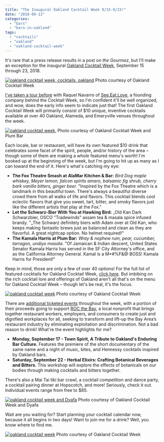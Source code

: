 ```yaml
---
title: "The Inaugural Oakland Cocktail Week 9/15-9/23!"
date: "2018-09-13"
categories:
  - "bars"
  - "bars-in-oakland"
tags:
  - "cocktails"
  - "oakland"
  - "oakland-cocktail-week"
---
```


It's rare that a press release results in a post on _the Gourmez_, but I'll make an exception for the inaugural [Oakland Cocktail Week](https://www.oaklandcocktailweek.com/), September 15 through 23, 2018.




<div class="caption">

[![oakland cocktail week, cocktails, oakland](http://s3.amazonaws.com/thegourmez-wpmedia/2018/09/OCW_SocialStatic_Square-500x500.jpg)](http://s3.amazonaws.com/thegourmez-wpmedia/2018/09/OCW_SocialStatic_Square.jpg) Photo courtesy of Oakland Cocktail Week</div>


[I've taken a tour before](http://thegourmez.com/2017/02/06/the-oakland-urban-wine-tour/) with Raquel Navarro of [See.Eat.Love](http://www.seeeatlove.com/), a founding company behind the Cocktail Week, so I'm confident it'll be well organized, and wow, does the early info seem to indicate just that! The first Oakland Cocktail Week will primarily consist of $10 unique, inventive cocktails available at over 40 Oakland, Alameda, and Emeryville venues throughout the week.




<div class="caption">

[![oakland cocktail week, ](http://s3.amazonaws.com/thegourmez-wpmedia/2018/09/Plum-Bar-334x500.jpg)](http://s3.amazonaws.com/thegourmez-wpmedia/2018/09/Plum-Bar.jpg) Photo courtesy of Oakland Cocktail Week and Plum Bar</div>


Each locale, bar or restaurant, will have its own featured $10 drink that celebrates some facet of the spirit, people, and/or history of the area – though some of them are making a whole featured menu's worth! I'm booked up at the beginning of the week, but I'm going to hit up as many as I can toward the end of it. Here's what's catching my eye:

- **The Fox Theatre Smash at** **AlaMar Kitchen & Bar:** _Bird Dog maple whiskey, Meyer lemon, falcon spirits amaro, balsamic fig shrub, cherry bark vanilla bitters, ginger beer._ "Inspired by the Fox Theatre which is a landmark in this beautiful town. There's always a beautiful diverse crowd there from all walks of life and flavors. This cocktail blends cool eclectic flavors that give you sweet, tart, bitter, and smoky flavors just like the different artists that play at the Fox."
- **Let the Schwarz-Bier With You at Hawking Bird:** _Old Kan Dark Schwarzbier, OSCO "Tradewinds" assam tea & masala spice infused brandy. "_The Schwarz definitely biers with Adam over at Old Kan, who keeps making fantastic brews just as balanced and clean as they are flavorful. A great nightcap option. No helmet required!"
- **The Kamala Harris at Plum Bar:** _Wray & nephew rum, pear, cucumber, tarragon, undiyo masala_. "Of Jamaican & Indian descent, United States Senator Kamala Harris has served in the SF City Attorney's office, and as the California Attorney General. Kamal is a M\*#%F&@ BOSS! Kamala Harris for President!"

Keep in mind, those are only a few of over 40 options! For the full list of featured cocktails for Oakland Cocktail Week, [click here](https://www.oaklandcocktailweek.com/Cocktails). But imbibing on the rich cocktail lore and offerings of Oakland aren't all that's on the menu for Oakland Cocktail Week – though let's be real, it's the focus.




<div class="caption">

[![oakland cocktail week](http://s3.amazonaws.com/thegourmez-wpmedia/2018/09/Mai-Tai-500x500.jpg)](http://s3.amazonaws.com/thegourmez-wpmedia/2018/09/Mai-Tai.jpg) Photo courtesy of Oakland Cocktail Week</div>


There are [additional ticketed events](https://www.oaklandcocktailweek.com/events) throughout the week, with a portion of their proceeds going to support [ROC the Bay,](http://bit.ly/2wknA0N) a local nonprofit that brings together restaurant workers, employers, and consumers to create just and dignified workplaces for all, seeking to transform and lift-up the Bay Area’s restaurant industry by eliminating exploitation and discrimination. Not a bad reason to drink! What're the event highlights for me?

- **Monday, September 17 - Town Spirit, A Tribute to Oakland's Enduring Bar Culture.** Features the premiere of the short documentary of the same name and a night of music, bites, and Hennessy cocktails inspired by Oakland bars.
- **Saturday, September 22 - Herbal Elixirs: Crafting Botanical Beverages and Bitters**. This workshop will explore the effects of botanicals on our bodies through making cocktails and bitters together.

There's also a Mai Tai tiki bar crawl, a cocktail competition and dance party, a cocktail pairing dinner at Hopscotch, and more! Seriously, check it out. Individual events range from free to $85.




<div class="caption">

[![oakland cocktail week and Dyafa](http://s3.amazonaws.com/thegourmez-wpmedia/2018/09/Dyafa-446x500.jpg)](http://s3.amazonaws.com/thegourmez-wpmedia/2018/09/Dyafa.jpg) Photo courtesy of Oakland Cocktail Week and Dyafa</div>


Wait are you waiting for? Start planning your cocktail calendar now, because it all begins in two days! Want to join me for a drink? Well, you know where to find me.




<div class="caption">

[![oakland cocktail week](http://s3.amazonaws.com/thegourmez-wpmedia/2018/09/OCW_team03-500x333.jpeg)](http://s3.amazonaws.com/thegourmez-wpmedia/2018/09/OCW_team03.jpeg) Photo courtesy of Oakland Cocktail Week</div>

